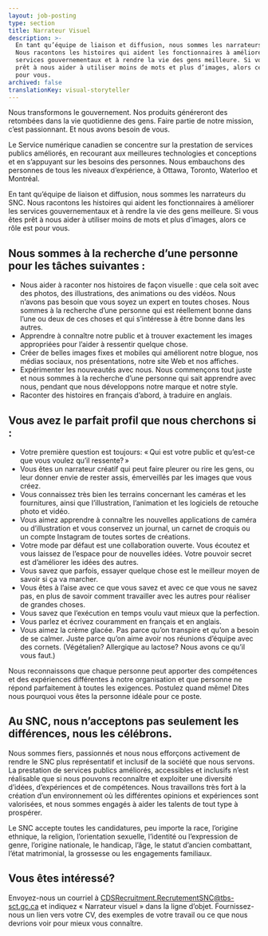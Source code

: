 ```yaml
---
layout: job-posting
type: section
title: Narrateur Visuel
description: >-
  En tant qu’équipe de liaison et diffusion, nous sommes les narrateurs du SNC.
  Nous racontons les histoires qui aident les fonctionnaires à améliorer les
  services gouvernementaux et à rendre la vie des gens meilleure. Si vous êtes
  prêt à nous aider à utiliser moins de mots et plus d’images, alors ce rôle est
  pour vous.
archived: false
translationKey: visual-storyteller
---
```

Nous transformons le gouvernement. Nos produits généreront des retombées dans la vie quotidienne des gens. Faire partie de notre mission, c’est passionnant. Et nous avons besoin de vous.

Le Service numérique canadien se concentre sur la prestation de services publics améliorés, en recourant aux meilleures technologies et conceptions et en s’appuyant sur les besoins des personnes. Nous embauchons des personnes de tous les niveaux d’expérience, à Ottawa, Toronto, Waterloo et Montréal.

En tant qu’équipe de liaison et diffusion, nous sommes les narrateurs du SNC. Nous racontons les histoires qui aident les fonctionnaires à améliorer les services gouvernementaux et à rendre la vie des gens meilleure. Si vous êtes prêt à nous aider à utiliser moins de mots et plus d’images, alors ce rôle est pour vous. 

## Nous sommes à la recherche d’une personne pour les tâches suivantes :

* Nous aider à raconter nos histoires de façon visuelle : que cela soit avec des photos, des illustrations, des animations ou des vidéos. Nous n’avons pas besoin que vous soyez un expert en toutes choses. Nous sommes à la recherche d’une personne qui est réellement bonne dans l’une ou deux de ces choses et qui s’intéresse à être bonne dans les autres.
* Apprendre à connaître notre public et à trouver exactement les images appropriées pour l’aider à ressentir quelque chose.
* Créer de belles images fixes et mobiles qui améliorent notre blogue, nos médias sociaux, nos présentations, notre site Web et nos affiches. 
* Expérimenter les nouveautés avec nous. Nous commençons tout juste et nous sommes à la recherche d’une personne qui sait apprendre avec nous, pendant que nous développons notre marque et notre style.
* Raconter des histoires en français d’abord, à traduire en anglais.

## Vous avez le parfait profil que nous cherchons si :

* Votre première question est toujours: « Qui est votre public et qu’est-ce que vous voulez qu’il ressente? »
* Vous êtes un narrateur créatif qui peut faire pleurer ou rire les gens, ou leur donner envie de rester assis, émerveillés par les images que vous créez.
* Vous connaissez très bien les terrains concernant les caméras et les fournitures, ainsi que l’illustration, l’animation et les logiciels de retouche photo et vidéo.
* Vous aimez apprendre à connaître les nouvelles applications de caméra ou d’illustration et vous conservez un journal, un carnet de croquis ou un compte Instagram de toutes sortes de créations.
* Votre mode par défaut est une collaboration ouverte. Vous écoutez et vous laissez de l’espace pour de nouvelles idées. Votre pouvoir secret est d’améliorer les idées des autres.
* Vous savez que parfois, essayer quelque chose est le meilleur moyen de savoir si ça va marcher.
* Vous êtes à l’aise avec ce que vous savez et avec ce que vous ne savez pas, en plus de savoir comment travailler avec les autres pour réaliser de grandes choses.
* Vous savez que l’exécution en temps voulu vaut mieux que la perfection.
* Vous parlez et écrivez couramment en français et en anglais.
* Vous aimez la crème glacée. Pas parce qu’on transpire et qu’on a besoin de se calmer. Juste parce qu’on aime avoir nos réunions d’équipe avec des cornets. (Végétalien? Allergique au lactose? Nous avons ce qu’il vous faut.)

Nous reconnaissons que chaque personne peut apporter des compétences et des expériences différentes à notre organisation et que personne ne répond parfaitement à toutes les exigences. Postulez quand même! Dites nous pourquoi vous êtes la personne idéale pour ce poste.

## Au SNC, nous n’acceptons pas seulement les différences, nous les célébrons.

Nous sommes fiers, passionnés et nous nous efforçons activement de rendre le SNC plus représentatif et inclusif de la société que nous servons. La prestation de services publics améliorés, accessibles et inclusifs n’est réalisable que si nous pouvons reconnaître et exploiter une diversité d’idées, d’expériences et de compétences. Nous travaillons très fort à la création d’un environnement où les différentes opinions et expériences sont valorisées, et nous sommes engagés à aider les talents de tout type à prospérer.

Le SNC accepte toutes les candidatures, peu importe la race, l’origine ethnique, la religion, l’orientation sexuelle, l’identité ou l’expression de genre, l’origine nationale, le handicap, l’âge, le statut d’ancien combattant, l’état matrimonial, la grossesse ou les engagements familiaux.

## Vous êtes intéressé?

Envoyez-nous un courriel à [CDSRecruitment.RecrutementSNC@tbs-sct.gc.ca](mailto:CDSRecruitment.RecrutementSNC@tbs-sct.gc.ca) et indiquez « Narrateur visuel » dans la ligne d’objet. Fournissez-nous un lien vers votre CV, des exemples de votre travail ou ce que nous devrions voir pour mieux vous connaître.

